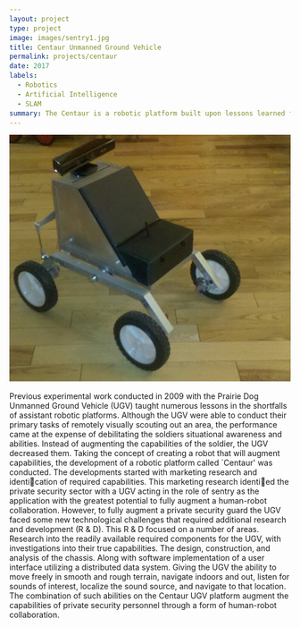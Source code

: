 ```yaml
---
layout: project
type: project
image: images/sentry1.jpg
title: Centaur Unmanned Ground Vehicle
permalink: projects/centaur
date: 2017
labels: 
  - Robotics
  - Artificial Intelligence
  - SLAM
summary: The Centaur is a robotic platform built upon lessons learned from the Prairie Dog robot. It is aimed at private security applications.
---
```


<img class="ui medium right floated rounded image" src="../images/PDII.jpg">

Previous experimental work conducted in 2009 with the Prairie Dog Unmanned Ground
Vehicle (UGV) taught numerous lessons in the shortfalls of assistant robotic platforms.
Although the UGV were able to conduct their primary tasks of remotely visually scouting
out an area, the performance came at the expense of debilitating the soldiers situational
awareness and abilities. Instead of augmenting the capabilities of the soldier, the UGV
decreased them. Taking the concept of creating a robot that will augment capabilities,
the development of a robotic platform called `Centaur' was conducted. The developments
started with marketing research and identication of required capabilities. This marketing
research identied the private security sector with a UGV acting in the role of sentry as
the application with the greatest potential to fully augment a human-robot collaboration.
However, to fully augment a private security guard the UGV faced some new technological
challenges that required additional research and development (R & D). This R & D focused
on a number of areas. Research into the readily available required components for the UGV,
with investigations into their true capabilities. The design, construction, and analysis of the
chassis. Along with software implementation of a user interface utilizing a distributed data
system. Giving the UGV the ability to move freely in smooth and rough terrain, navigate
indoors and out, listen for sounds of interest, localize the sound source, and navigate to
that location. The combination of such abilities on the Centaur UGV platform augment the
capabilities of private security personnel through a form of human-robot collaboration.


<div class="ui embed" data-source="youtube" data-id="j9eLN3pKPn8" >
</div>

<div class="ui embed" data-source="youtube" data-id="w2IxxW2S33I&t=9s" >
</div>

